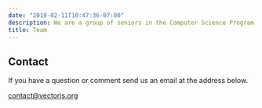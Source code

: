 ```yaml
---
date: "2019-02-11T10:47:36-07:00"
description: We are a group of seniors in the Computer Science Program at the University of Utah.
title: Team
---
```


## Contact

If you have a question or comment send us an email at the address below.

<a href="mailto:contact@vectorjs.org" target="_blank">contact@vectorjs.org</a>

